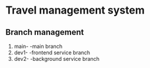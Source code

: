 # Travel management system

## Branch management

1. main- -main branch 
2. dev1- -frontend service branch 
3. dev2- -background service branch  
